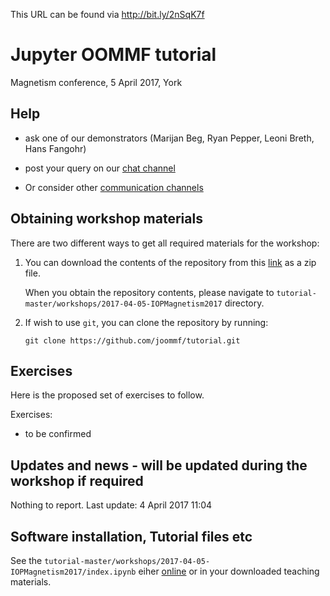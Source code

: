 This URL can be found via http://bit.ly/2nSqK7f

# Jupyter OOMMF tutorial 
Magnetism conference, 5 April 2017, York

## Help

- ask one of our demonstrators (Marijan Beg, Ryan Pepper, Leoni Breth, Hans Fangohr)

- post your query on our [chat channel](https://gitter.im/joommf/support)

- Or consider other [communication channels](http://joommf.github.io/contact.html)

## Obtaining workshop materials

There are two different ways to get all required materials for the workshop:

1. You can download the contents of the repository from this [link](https://github.com/joommf/tutorial/archive/master.zip) as a zip file.

   When you obtain the repository contents, please navigate to `tutorial-master/workshops/2017-04-05-IOPMagnetism2017` directory.


2. If wish to use `git`, you can clone the repository by running:
   ```
   git clone https://github.com/joommf/tutorial.git
   ```

## Exercises

Here is the proposed set of exercises to follow.

Exercises:
- to be confirmed


## Updates and news - will be updated during the workshop if required
Nothing to report.
Last update: 4 April 2017 11:04


## Software installation, Tutorial files etc

See the `tutorial-master/workshops/2017-04-05-IOPMagnetism2017/index.ipynb` eiher
[online](https://github.com/joommf/tutorial/blob/master/workshops/2017-04-05-IOPMagnetism2017/index.ipynb) or
in your downloaded teaching materials.
